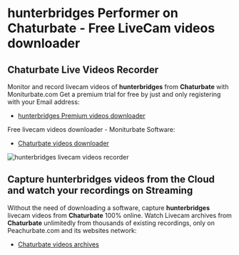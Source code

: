 # hunterbridges Performer on Chaturbate - Free LiveCam videos downloader

## Chaturbate Live Videos Recorder

Monitor and record livecam videos of **hunterbridges** from **Chaturbate** with Moniturbate.com
Get a premium trial for free by just and only registering with your Email address:
* [hunterbridges Premium videos downloader](https://moniturbate.com/request-demo-licence-key.html)

Free livecam videos downloader - Moniturbate Software:
* [Chaturbate videos downloader](https://moniturbate.com/moniturbate-download-software.html)

![hunterbridges livecam videos recorder](https://peachurnet.com/templates/moniturbate-software.png)


## Capture hunterbridges videos from the Cloud and watch your recordings on Streaming

Without the need of downloading a software, capture **hunterbridges** livecam videos from **Chaturbate** 100% online.
Watch Livecam archives from **Chaturbate** unlimitedly from thousands of existing recordings, only on Peachurbate.com and its websites network:
* [Chaturbate videos archives](https://peachurnet.com/)